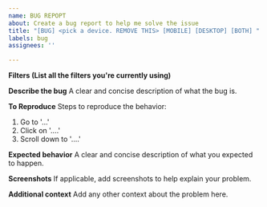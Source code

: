 ```yaml
---
name: BUG REPOPT
about: Create a bug report to help me solve the issue
title: "[BUG] <pick a device. REMOVE THIS> [MOBILE] [DESKTOP] [BOTH] "
labels: bug
assignees: ''

---
```


**Filters (List all the filters you're currently using)**

**Describe the bug**
A clear and concise description of what the bug is.

**To Reproduce**
Steps to reproduce the behavior:
1. Go to '...'
2. Click on '....'
3. Scroll down to '....'

**Expected behavior**
A clear and concise description of what you expected to happen.

**Screenshots**
If applicable, add screenshots to help explain your problem.

**Additional context**
Add any other context about the problem here.
